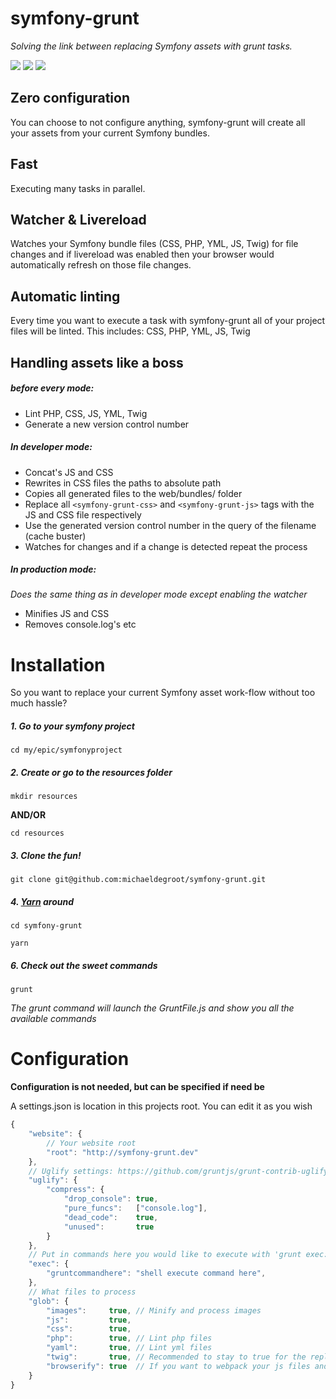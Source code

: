 # symfony-grunt
_Solving the link between replacing Symfony assets with grunt tasks._

![](https://img.shields.io/badge/Project%20status-In%20Development-red.svg)
![](https://img.shields.io/badge/Stability-Kinda%20Works%20Bro-yellow.svg)
![](https://img.shields.io/badge/Production%20Ready-Hell%20No-red.svg)

## Zero configuration
You can choose to not configure anything, symfony-grunt will create all your assets from your current Symfony bundles.

## Fast
Executing many tasks in parallel.

## Watcher & Livereload
Watches your Symfony bundle files (CSS, PHP, YML, JS, Twig) for file changes and if livereload was enabled then your browser would automatically refresh on those file changes.

## Automatic linting
Every time you want to execute a task with symfony-grunt all of your project files will be linted. This includes: CSS, PHP, YML, JS, Twig

## Handling assets like a boss
##### before every mode:
 - Lint PHP, CSS, JS, YML, Twig
 - Generate a new version control number

##### In developer mode:
 - Concat's JS and CSS
 - Rewrites in CSS files the paths to absolute path
 - Copies all generated files to the web/bundles/ folder
 - Replace all `<symfony-grunt-css>` and `<symfony-grunt-js>` tags with the JS and CSS file respectively
 - Use the generated version control number in the query of the filename (cache buster)
 - Watches for changes and if a change is detected repeat the process

##### In production mode:
_Does the same thing as in developer mode except enabling the watcher_
 - Minifies JS and CSS
 - Removes console.log's etc

# Installation
So you want to replace your current Symfony asset work-flow without too much hassle?

##### 1. Go to your symfony project
`cd my/epic/symfonyproject`

##### 2. Create or go to the resources folder
`mkdir resources`

__AND/OR__

`cd resources`

##### 3. Clone the fun!
`git clone git@github.com:michaeldegroot/symfony-grunt.git`

##### 4. [Yarn](https://yarnpkg.com/) around
`cd symfony-grunt`

`yarn`

##### 6. Check out the sweet commands
`grunt`

_The grunt command will launch the GruntFile.js and show you all the available commands_


# Configuration
__Configuration is not needed, but can be specified if need be__

A settings.json is location in this projects root. You can edit it as you wish

```js
{
	"website": {
		// Your website root
		"root": "http://symfony-grunt.dev"
	},
	// Uglify settings: https://github.com/gruntjs/grunt-contrib-uglify
	"uglify": {
        "compress": {
            "drop_console": true,
            "pure_funcs":   ["console.log"],
            "dead_code":    true,
            "unused":       true
        }
    },
    // Put in commands here you would like to execute with 'grunt exec:commandhere'
	"exec": {
	    "gruntcommandhere": "shell execute command here",
	},
	// What files to process
	"glob": {
		"images":     true, // Minify and process images
		"js":         true,
		"css":        true,
		"php":        true, // Lint php files
		"yaml":       true, // Lint yml files
		"twig":       true, // Recommended to stay to true for the replace functions
		"browserify": true  // If you want to webpack your js files and use that sexy ES6
	}
}
```

